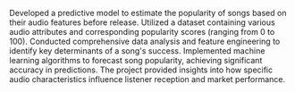 Developed a predictive model to estimate the popularity of songs based on their audio features before release. Utilized a dataset containing various audio attributes and corresponding popularity scores (ranging from 0 to 100). Conducted comprehensive data analysis and feature engineering to identify key determinants of a song's success. Implemented machine learning algorithms to forecast song popularity, achieving significant accuracy in predictions. The project provided insights into how specific audio characteristics influence listener reception and market performance.
